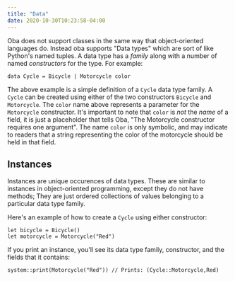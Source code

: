 ```yaml
---
title: "Data"
date: 2020-10-30T10:23:58-04:00
---
```


Oba does not support classes in the same way that object-oriented languages do.
Instead oba supports "Data types" which are sort of like Python's named
tuples. A data type has a _family_ along with a number of named _constructors_
for the type. For example:

```
data Cycle = Bicycle | Motorcycle color
```

The above example is a simple definition of a `Cycle` data type family. A 
`Cycle` can be created using either of the two constructors `Bicycle` and
`Motorcycle`. The `color` name above represents a parameter for the
`Motorcycle` constructor.  It's important to note that `color` is _not_ the
_name_ of a field, it is just a placeholder that tells Oba, "The Motorcycle
constructor requires one argument". The name `color` is only symbolic, and
may indicate to readers that a string representing the color of the motorcycle
should be held in that field.

## Instances

Instances are unique occurences of data types. These are similar to instances in
object-oriented programming, except they do not have methods; They are just
ordered collections of values belonging to a particular data type family.

Here's an example of how to create a `Cycle` using either constructor:

```
let bicycle = Bicycle()
let motorcycle = Motorcycle("Red")
```

If you print an instance, you'll see its data type family, constructor, and the
fields that it contains:

```
system::print(Motorcycle("Red")) // Prints: (Cycle::Motorcycle,Red)
```

